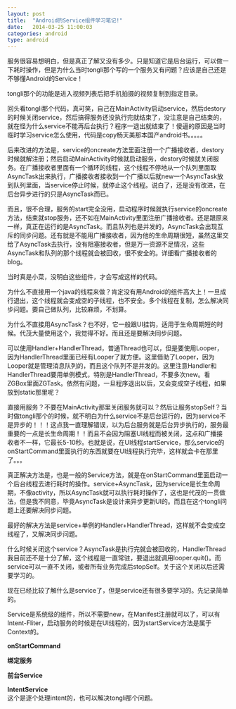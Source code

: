 ```yaml
---
layout: post
title:  "Android的Service组件学习笔记!"
date:   2014-03-25 11:00:03
categories: android
type: android
---
```


服务很容易想明白，但是真正了解又没有多少。只是知道它是后台运行，可以做一下耗时操作，但是为什么当时tongli那个写的一个服务又有问题？应该是自己还是不够懂Android的Service！

tongli那个的功能是进入视频列表后把手机拍摄的视频复制到指定目录。

回头看tongli那个代码，真可笑，自己在MainActivity启动service，然后destory的时候关闭service，然后搞得服务还没执行完就结束了，没注意是自己结束的，就在怪为什么service不能再后台执行？程序一退出就结束了！傻逼的原因是当时临时学习service怎么使用，代码是copy杨天美那本国产android书。。。。。

后来改进的方法是，service的oncreate方法里面注册一个广播接收者，destory时候就解注册；然后启动MainActivity时候就启动服务，destory时候就关闭服务。在广播接收者里面有一个循环的线程，这个线程不停地从一个队列里面取AsyncTask出来执行，广播接收者接收到一个广播以后就new一个AsyncTask放到队列里面，当service停止时候，就停止这个线程。说白了，还是没有改进，在后台异步进行的只是AsyncTask而已。

而且，很不合理，服务的start完全没用，启动程序时候就执行service的oncreate方法，结束就stop服务，还不如在MainActivity里面注册广播接收者。还是跟原来一样，真正在运行的是AsyncTask。而且队列也是并发的，AsyncTask会出现互斥的同步问题。还有就是不能用广播接收者，因为他的生命周期很短，虽然这里交给了AsyncTask去执行，没有阻塞接收者，但是万一资源不足情况，这些AsyncTask和队列的那个线程就会被回收，很不安全的。详细看广播接收者的blog。

当时真是小菜，没明白这些组件，才会写成这样的代码。

为什么不直接用一个java的线程来做？肯定没有用Android的组件高大上！一旦成行退出，这个线程就会变成空的子线程，也不安全。多个线程在复制，怎么解决同步问题。要自己做队列，比较麻烦，不划算。

为什么不直接用AsyncTask？也不好，它一般跟UI挂钩，适用于生命周期短的时候。代茂大量使用这个，我觉得不好。而且还是要解决同步问题。

可以使用Handler+HandlerThread，普通Thread也可以，但是要使用Looper，因为HandlerThread里面已经有Looper了就方便。这里借助了Looper，因为Looper就是管理消息队列的，而且这个队列不是并发的。这里注意Handler和HandlerThread要用单例模式，特别是HandlerThread，不要多次new。看ZGBox里面ZGTask。依然有问题，一旦程序退出以后，又会变成空子线程，如果放到static那里呢？

直接用服务？不要在MainActivity那里关闭服务就可以？然后让服务stopSelf？当时做tongli那个的时候，就不明白为什么service不是后台运行的，因为service不是异步的！！！这点我一直理解错误，以为后台服务就是后台异步执行的，服务最重要的一点是长生命周期！！而且不会因为阻塞UI线程而被关闭，这点和广播接收者不一样，它最长5-10秒。也就是说，在UI线程startService，那么service的onStartCommand里面执行的东西就要在UI线程执行完毕，这样就会卡在那里了。。。

真正解决方法是，也是一般的Service方法，就是在onStartCommand里面启动一个后台线程去进行耗时的操作。service+AsyncTask，因为service是长生命周期，不像activity，所以AsyncTask就可以执行耗时操作了，这也是代茂的一贯做法，但是我不同意，毕竟AsyncTask是设计来异步更新UI的。而且在这个tongli问题上还要解决同步问题。

最好的解决方法是service+单例的Handler+HandlerThread，这样就不会变成空线程了，又解决同步问题。

什么时候关闭这个service？AsyncTask是执行完就会被回收的，HandlerThread我目前还不是十分了解，这个线程是一直常驻，要退出就调用looper.quit()。而service可以一直不关闭，或者所有业务完成后stopSelf。关于这个关闭以后还需要学习的。

现在已经比较了解什么是service了，但是service还有很多要学习的。先记录简单的。

Service是系统级的组件，所以不需要new，在Manifest注册就可以了，可以有Intent-Fliter，启动服务的时候是在UI线程的，因为startService方法是属于Context的。

**onStartCommand**  

**绑定服务**

**前台Service**

**IntentService**  
这个是逐个处理intent的，也可以解决tongli那个问题。
